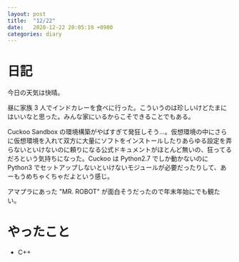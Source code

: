 ```yaml
---
layout: post
title:  "12/22"
date:   2020-12-22 20:05:19 +0900
categories: diary
---
```

# 日記

今日の天気は快晴。

昼に家族 3 人でインドカレーを食べに行った。こういうのは珍しいけどたまにはいいなと思った。みんな家にいるからこそできることでもある。

Cuckoo Sandbox の環境構築がやばすぎて発狂しそう...。仮想環境の中にさらに仮想環境を入れて双方に大量にソフトをインストールしたりあらゆる設定を弄らないといけないのに頼りになる公式ドキュメントがほとんど無いの、狂ってるだろという気持ちになった。Cuckoo は Python2.7 でしか動かないのに Python3 でセットアップしないといけないモジュールが必要だったりして、あーもうめちゃくちゃだよという感じ。

アマプラにあった "MR. ROBOT" が面白そうだったので年末年始にでも観たい。 

# やったこと

- C++
